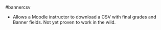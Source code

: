#bannercsv
- Allows a Moodle instructor to download a CSV with final grades and Banner fields.  Not yet proven to work in the wild.
